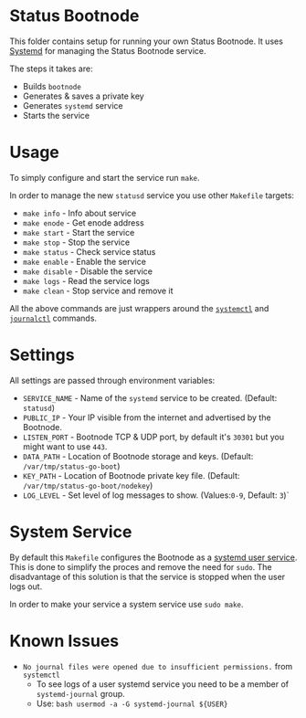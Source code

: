 # Status Bootnode

This folder contains setup for running your own Status Bootnode.
It uses [Systemd](https://www.freedesktop.org/wiki/Software/systemd/) for managing the Status Bootnode service.

The steps it takes are:

* Builds `bootnode`
* Generates & saves a private key
* Generates `systemd` service
* Starts the service

# Usage

To simply configure and start the service run `make`.

In order to manage the new `statusd` service you use other `Makefile` targets:

* `make info` - Info about service
* `make enode` - Get enode address
* `make start` - Start the service
* `make stop` - Stop the service
* `make status` - Check service status
* `make enable` - Enable the service
* `make disable` - Disable the service
* `make logs` - Read the service logs
* `make clean` - Stop service and remove it

All the above commands are just wrappers around the [`systemctl`](http://man7.org/linux/man-pages/man1/systemctl.1.html) and [`journalctl`](http://man7.org/linux/man-pages/man1/journalctl.1.html) commands.

# Settings

All settings are passed through environment variables:

* `SERVICE_NAME` - Name of the `systemd` service to be created. (Default: `statusd`)
* `PUBLIC_IP` - Your IP visible from the internet and advertised by the Bootnode.
* `LISTEN_PORT` - Bootnode TCP & UDP port, by default it's `30301` but you might want to use `443`.
* `DATA_PATH` - Location of Bootnode storage and keys. (Default: `/var/tmp/status-go-boot`)
* `KEY_PATH` - Location of Bootnode private key file. (Default: `/var/tmp/status-go-boot/nodekey`)
* `LOG_LEVEL` - Set level of log messages to show. (Values:`0-9`, Default: `3`)`

# System Service

By default this `Makefile` configures the Bootnode as a [systemd user service](https://www.freedesktop.org/software/systemd/man/user@.service.html). This is done to simplify the proces and remove the need for `sudo`. The disadvantage of this solution is that the service is stopped when the user logs out.

In order to make your service a system service use `sudo make`.

# Known Issues

* `No journal files were opened due to insufficient permissions.` from `systemctl`
  - To see logs of a user systemd service you need to be a member of `systemd-journal` group.
  - Use: `bash usermod -a -G systemd-journal ${USER}`
